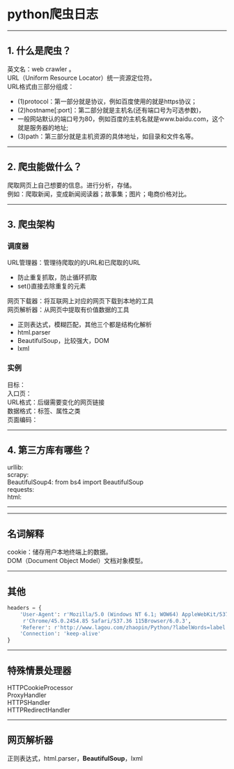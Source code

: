 # python爬虫日志

---
## 1. 什么是爬虫？
英文名：web crawler 。<br>
URL（Uniform Resource Locator）统一资源定位符。<br>
URL格式由三部分组成：
* (1)protocol：第一部分就是协议，例如百度使用的就是https协议；
* (2)hostname[:port]：第二部分就是主机名(还有端口号为可选参数)，
* 一般网站默认的端口号为80，例如百度的主机名就是www.baidu.com，这个就是服务器的地址;
* (3)path：第三部分就是主机资源的具体地址，如目录和文件名等。

---
## 2. 爬虫能做什么？
爬取网页上自己想要的信息。进行分析，存储。<br>
例如：爬取新闻，变成新闻阅读器；故事集；图片；电商价格对比。<br>

---
## 3. 爬虫架构
### 调度器
URL管理器：管理待爬取的的URL和已爬取的URL
* 防止重复抓取，防止循环抓取
* set()直接去除重复的元素

网页下载器：将互联网上对应的网页下载到本地的工具<br>
网页解析器：从网页中提取有价值数据的工具
* 正则表达式，模糊匹配，其他三个都是结构化解析
* html.parser
* BeautifulSoup，比较强大，DOM
* lxml

### 实例
目标：<br>
入口页：<br>
URL格式：后缀需要变化的网页链接<br>
数据格式：标签、属性之类<br>
页面编码：

---
## 4. 第三方库有哪些？
urllib:<br>
scrapy:<br>
BeautifulSoup4: from bs4 import BeautifulSoup<br>
requests:<br>
html:

---
---
## 名词解释
cookie：储存用户本地终端上的数据。<br>
DOM（Document Object Model）文档对象模型。

---
## 其他
```python
headers = {
    'User-Agent': r'Mozilla/5.0 (Windows NT 6.1; WOW64) AppleWebKit/537.36 (KHTML, like Gecko)'
     r'Chrome/45.0.2454.85 Safari/537.36 115Browser/6.0.3',
    'Referer': r'http://www.lagou.com/zhaopin/Python/?labelWords=label',
    'Connection': 'keep-alive'
}
```

---
## 特殊情景处理器
HTTPCookieProcessor<br/>
ProxyHandler<br/>
HTTPSHandler<br/>
HTTPRedirectHandler<br/>

---
## 网页解析器
正则表达式，html.parser，**BeautifulSoup**，lxml

